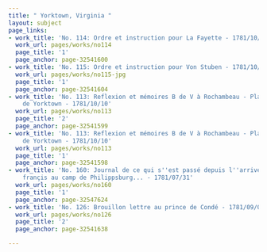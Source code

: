 ```yaml
---
title: " Yorktown, Virginia "
layout: subject
page_links:
- work_title: 'No. 114: Ordre et instruction pour La Fayette - 1781/10/14'
  work_url: pages/works/no114
  page_title: '1'
  page_anchor: page-32541600
- work_title: 'No. 115: Ordre et instruction pour Von Stuben - 1781/10/14'
  work_url: pages/works/no115-jpg
  page_title: '1'
  page_anchor: page-32541604
- work_title: 'No. 113: Reflexion et mémoires B de V à Rochambeau - Plan d''attaque
    de Yorktown - 1781/10/10'
  work_url: pages/works/no113
  page_title: '2'
  page_anchor: page-32541599
- work_title: 'No. 113: Reflexion et mémoires B de V à Rochambeau - Plan d''attaque
    de Yorktown - 1781/10/10'
  work_url: pages/works/no113
  page_title: '1'
  page_anchor: page-32541598
- work_title: 'No. 160: Journal de ce qui s''est passé depuis l''arrivée du corps
    françis au camp de Philippsburg... - 1781/07/31'
  work_url: pages/works/no160
  page_title: '1'
  page_anchor: page-32547624
- work_title: 'No. 126: Brouillon lettre au prince de Condé - 1781/09/05'
  work_url: pages/works/no126
  page_title: '2'
  page_anchor: page-32541638

---
```

